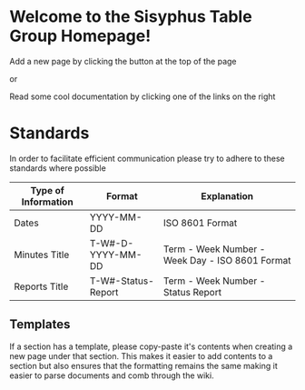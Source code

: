 # Welcome to the Sisyphus Table Group Homepage!

Add a new page by clicking the button at the top of the page

or

Read some cool documentation by clicking one of the links on the right

# Standards

In order to facilitate efficient communication please try to adhere to these standards where possible

| Type of Information | Format | Explanation |
| ------------------- | ------ | ------------|
| Dates | YYYY-MM-DD | ISO 8601 Format |
| Minutes Title | T-W#-D-YYYY-MM-DD | Term - Week Number - Week Day - ISO 8601 Format |
| Reports Title | T-W#-Status-Report | Term - Week Number - Status Report |

## Templates

If a section has a template, please copy-paste it's contents when creating a new page under that section. This makes it easier to add contents to a section but also ensures that the formatting remains the same making it easier to parse documents and comb through the wiki. 